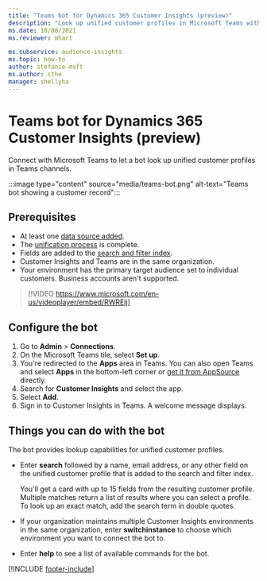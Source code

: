 ```yaml
---
title: "Teams bot for Dynamics 365 Customer Insights (preview)"
description: "Look up unified customer profiles in Microsoft Teams with the help of a bot."
ms.date: 10/08/2021
ms.reviewer: mhart

ms.subservice: audience-insights
ms.topic: how-to
author: stefanie-msft
ms.author: sthe
manager: shellyha
---
```


# Teams bot for Dynamics 365 Customer Insights (preview)

Connect with Microsoft Teams to let a bot look up unified customer profiles in Teams channels.

:::image type="content" source="media/teams-bot.png" alt-text="Teams bot showing a customer record":::

## Prerequisites

- At least one [data source added](data-sources.md).
- The [unification process](data-unification.md) is complete.
- Fields are added to the [search and filter index](search-filter-index.md).
- Customer Insights and Teams are in the same organization.
- Your environment has the primary target audience set to individual customers. Business accounts aren't supported.


> [!VIDEO https://www.microsoft.com/en-us/videoplayer/embed/RWRElj]

## Configure the bot

1. Go to **Admin** > **Connections**.
1. On the Microsoft Teams tile, select **Set up**.
1. You're redirected to the **Apps** area in Teams. You can also open Teams and select **Apps** in the bottom-left corner or [get it from AppSource](https://go.microsoft.com/fwlink/?linkid=2124104) directly.
1. Search for **Customer Insights** and select the app.
1. Select **Add**.
1. Sign in to Customer Insights in Teams. A welcome message displays.

## Things you can do with the bot

The bot provides lookup capabilities for unified customer profiles.

- Enter **search** followed by a name, email address, or any other field on the unified customer profile that is added to the search and filter index.

  You'll get a card with up to 15 fields from the resulting customer profile. Multiple matches return a list of results where you can select a profile. To look up an exact match, add the search term in double quotes.

- If your organization maintains multiple Customer Insights environments in the same organization, enter **switchinstance** to choose which environment you want to connect the bot to.

- Enter **help** to see a list of available commands for the bot.  

[!INCLUDE [footer-include](includes/footer-banner.md)]